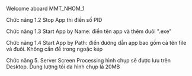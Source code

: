 Welcome aboard MMT_NHOM_1

Chức năng 1.2 Stop App thì điền số PID

Chức năng 1.3 Start App by Name: điển tên app và thêm đuôi ".exe"

Chức năng 1.4 Start App by Path: điển đường dẫn app bao gồm cả tên file và đuôi. Không cần để trong ngoặc kép

Chức năng 5. Server Screen Processing hình chụp sẽ được lưu trên Desktop. Dung lượng tối đa hình chụp là 20MB
